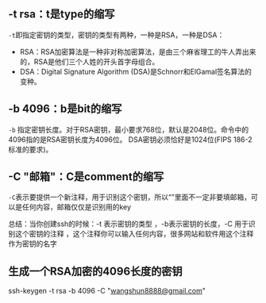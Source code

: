 ## -t rsa：t是type的缩写

`-t`即指定密钥的类型，密钥的类型有两种，一种是RSA，一种是DSA：
* RSA：RSA加密算法是一种非对称加密算法，是由三个麻省理工的牛人弄出来的，RSA是他们三个人姓的开头首字母组合。
* DSA：Digital Signature Algorithm (DSA)是Schnorr和ElGamal签名算法的变种。

## -b 4096：b是bit的缩写

`-b` 指定密钥长度。对于RSA密钥，最小要求768位，默认是2048位。命令中的4096指的是RSA密钥长度为4096位。
DSA密钥必须恰好是1024位(FIPS 186-2 标准的要求)。

## -C "邮箱"：C是comment的缩写

`-C`表示要提供一个新注释，用于识别这个密钥，所以“”里面不一定非要填邮箱，可以是任何内容，邮箱仅仅是识别用的key


总结：当你创建ssh的时候：-t 表示密钥的类型 ，-b表示密钥的长度，-C 用于识别这个密钥的注释 ，这个注释你可以输入任何内容，很多网站和软件用这个注释作为密钥的名字

## 生成一个RSA加密的4096长度的密钥

ssh-keygen -t rsa -b 4096 -C "wangshun8888@gmail.com"